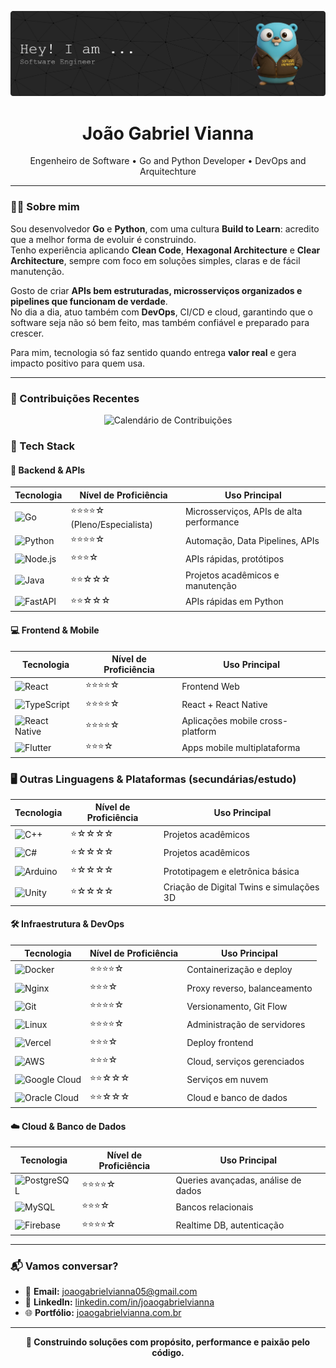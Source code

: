                           
<p align="center"> 
  <img src="./assets/banner.png" />
</p>  
 
<h1 align="center">João Gabriel Vianna</h1>
<p align="center">
  Engenheiro de Software • Go and Python Developer • DevOps and Arquitechture
</p>

---

### 👨‍💻 Sobre mim  

Sou desenvolvedor **Go** e **Python**, com uma cultura **Build to Learn**: acredito que a melhor forma de evoluir é construindo.  
Tenho experiência aplicando **Clean Code**, **Hexagonal Architecture** e **Clear Architecture**, sempre com foco em soluções simples, claras e de fácil manutenção.  

Gosto de criar **APIs bem estruturadas, microsserviços organizados e pipelines que funcionam de verdade**.  
No dia a dia, atuo também com **DevOps**, CI/CD e cloud, garantindo que o software seja não só bem feito, mas também confiável e preparado para crescer.  

Para mim, tecnologia só faz sentido quando entrega **valor real** e gera impacto positivo para quem usa.

---

### 📅 Contribuições Recentes

<p align="center">
  <img src="./metrics.svg" alt="Calendário de Contribuições" />
</p>


### 🧰 Tech Stack

#### 🔧 Backend & APIs
| Tecnologia                                                                                                                   | Nível de Proficiência      | Uso Principal                            |
| ---------------------------------------------------------------------------------------------------------------------------- | -------------------------- | ---------------------------------------- |
| <img src="https://cdn.jsdelivr.net/gh/devicons/devicon@latest/icons/go/go-original-wordmark.svg" height="40" alt="Go" />     | ⭐⭐⭐⭐☆ (Pleno/Especialista) | Microsserviços, APIs de alta performance |
| <img src="https://cdn.jsdelivr.net/gh/devicons/devicon@latest/icons/python/python-original.svg" height="40" alt="Python" />  | ⭐⭐⭐⭐☆                      | Automação, Data Pipelines, APIs          |
| <img src="https://cdn.jsdelivr.net/gh/devicons/devicon@latest/icons/nodejs/nodejs-original.svg" height="40" alt="Node.js" /> | ⭐⭐⭐☆                       | APIs rápidas, protótipos                 |
| <img src="https://cdn.jsdelivr.net/gh/devicons/devicon@latest/icons/java/java-original.svg" height="40" alt="Java" />        | ⭐⭐☆☆☆                      | Projetos acadêmicos e manutenção         |
| <img src="https://icon.icepanel.io/Technology/svg/FastAPI.svg" height="40" alt="FastAPI" />                                  | ⭐⭐☆☆☆                      | APIs rápidas em Python                   |


#### 💻 Frontend & Mobile
| Tecnologia                                                                                                                              | Nível de Proficiência | Uso Principal                    |
| --------------------------------------------------------------------------------------------------------------------------------------- | --------------------- | -------------------------------- |
| <img src="https://cdn.jsdelivr.net/gh/devicons/devicon@latest/icons/react/react-original.svg" height="40" alt="React" />                | ⭐⭐⭐⭐☆                 | Frontend Web                     |
| <img src="https://cdn.jsdelivr.net/gh/devicons/devicon@latest/icons/typescript/typescript-original.svg" height="40" alt="TypeScript" /> | ⭐⭐⭐⭐☆                 | React + React Native             |
| <img src="https://cdn.jsdelivr.net/gh/devicons/devicon@latest/icons/react/react-original.svg" height="40" alt="React Native" />         | ⭐⭐⭐⭐☆                 | Aplicações mobile cross-platform |
| <img src="https://cdn.jsdelivr.net/gh/devicons/devicon@latest/icons/flutter/flutter-original.svg" height="40" alt="Flutter" />          | ⭐⭐⭐☆                  | Apps mobile multiplataforma      |


### 🖥️ Outras Linguagens & Plataformas (secundárias/estudo)

| Tecnologia                                                                                              | Nível de Proficiência | Uso Principal                    |
| ------------------------------------------------------------------------------------------------------- | --------------------- | -------------------------------- |
| <img src="https://icon.icepanel.io/Technology/svg/C%2B%2B-%28CPlusPlus%29.svg" height="40" alt="C++" /> | ⭐☆☆☆☆              | Projetos acadêmicos              |
| <img src="https://icon.icepanel.io/Technology/svg/C%23-%28CSharp%29.svg" height="40" alt="C#" />        | ⭐☆☆☆☆              | Projetos acadêmicos              |
| <img src="https://icon.icepanel.io/Technology/svg/Arduino.svg" height="40" alt="Arduino" />             | ⭐☆☆☆☆              | Prototipagem e eletrônica básica |
| <img src="https://icon.icepanel.io/Technology/png-shadow-512/Unity.png" height="40" alt="Unity" />      | ⭐☆☆☆☆              | Criação de Digital Twins e simulações 3D |



#### 🛠️ Infraestrutura & DevOps
| Tecnologia                                                                                                                                              | Nível de Proficiência | Uso Principal                |
| ------------------------------------------------------------------------------------------------------------------------------------------------------- | --------------------- | ---------------------------- |
| <img src="https://cdn.jsdelivr.net/gh/devicons/devicon@latest/icons/docker/docker-original.svg" height="40" alt="Docker" />                             | ⭐⭐⭐⭐☆                 | Containerização e deploy     |
| <img src="https://cdn.jsdelivr.net/gh/devicons/devicon@latest/icons/nginx/nginx-original.svg" height="40" alt="Nginx" />                                | ⭐⭐⭐☆                  | Proxy reverso, balanceamento |
| <img src="https://cdn.jsdelivr.net/gh/devicons/devicon@latest/icons/git/git-original.svg" height="40" alt="Git" />                                      | ⭐⭐⭐⭐☆                 | Versionamento, Git Flow      |
| <img src="https://cdn.jsdelivr.net/gh/devicons/devicon@latest/icons/linux/linux-original.svg" height="40" alt="Linux" />                                | ⭐⭐⭐⭐☆                 | Administração de servidores  |
| <img src="https://cdn.jsdelivr.net/gh/devicons/devicon@latest/icons/vercel/vercel-original.svg" height="40" alt="Vercel" />                             | ⭐⭐⭐☆                  | Deploy frontend              |
| <img src="https://cdn.jsdelivr.net/gh/devicons/devicon@latest/icons/amazonwebservices/amazonwebservices-original-wordmark.svg" height="40" alt="AWS" /> | ⭐⭐⭐☆                  | Cloud, serviços gerenciados  |
| <img src="https://icon.icepanel.io/Technology/svg/Google-Cloud.svg" height="40" alt="Google Cloud" />                                                   | ⭐⭐☆☆☆                 | Serviços em nuvem            |
| <img src="https://icon.icepanel.io/Technology/svg/Oracle.svg" height="40" alt="Oracle Cloud" />                                                         | ⭐⭐☆☆☆                 | Cloud e banco de dados       |


#### ☁️ Cloud & Banco de Dados
| Tecnologia                                                                                                                              | Nível de Proficiência | Uso Principal                       |
| --------------------------------------------------------------------------------------------------------------------------------------- | --------------------- | ----------------------------------- |
| <img src="https://cdn.jsdelivr.net/gh/devicons/devicon@latest/icons/postgresql/postgresql-original.svg" height="40" alt="PostgreSQL" /> | ⭐⭐⭐⭐☆                 | Queries avançadas, análise de dados |
| <img src="https://cdn.jsdelivr.net/gh/devicons/devicon@latest/icons/mysql/mysql-original.svg" height="40" alt="MySQL" />                | ⭐⭐⭐☆                  | Bancos relacionais                  |
| <img src="https://cdn.jsdelivr.net/gh/devicons/devicon@latest/icons/firebase/firebase-original.svg" height="40" alt="Firebase" />       | ⭐⭐⭐⭐☆                 | Realtime DB, autenticação           |


---



### 📬 Vamos conversar?

- 📩 **Email:** [joaogabrielvianna05@gmail.com](mailto:joaogabrielvianna05@gmail.com)  
- 💼 **LinkedIn:** [linkedin.com/in/joaogabrielvianna](https://www.linkedin.com/in/joaogabrielvianna/)  
- 🌐 **Portfólio:** [joaogabrielvianna.com.br](https://joaogabrielvianna.com.br)

---

<p align="center">
  <strong>🧩 Construindo soluções com propósito, performance e paixão pelo código.</strong>
</p>
